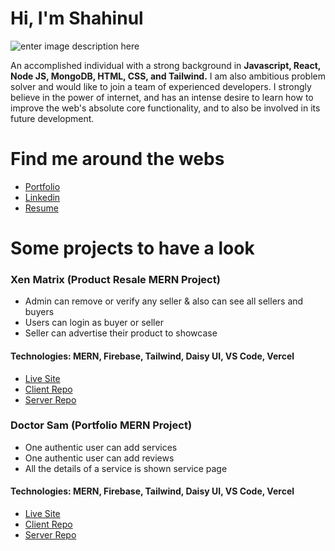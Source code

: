 # Hi, I'm Shahinul

![enter image description here](https://i.ibb.co/VHBLgnD/shahinul-profile.png)

An accomplished individual with a strong background in **Javascript, React, Node JS, MongoDB, HTML, CSS, and Tailwind.** I am also ambitious problem solver and would like to join a team of experienced developers. I strongly believe in the power of internet, and has an intense desire to learn how to improve the web's absolute core functionality, and to also be
involved in its future development.

# Find me around the webs

 - [Portfolio](https://shahinul-dev.netlify.app/)
 - [Linkedin](https://www.linkedin.com/in/shahinul-islam-824aa1153/)
 - [Resume](https://drive.google.com/file/d/1MKgXhAKbV9TJJ59J1x4Vk75ZW2sMX_hV/view)

# Some projects to have a look

 ### Xen Matrix (Product Resale MERN Project)
 - Admin can remove or verify any seller & also can see all sellers and buyers
 - Users can login as buyer or seller
 - Seller can advertise their product to showcase 
 #### Technologies: MERN, Firebase, Tailwind, Daisy UI, VS Code, Vercel

- [Live Site](https://xen-matrix.web.app/)
- [Client Repo](https://github.com/Shahinul-Islam/xen-matrix-client-side-repo)
- [Server Repo](https://github.com/Shahinul-Islam/xen-matrix-server-side-repo)


### Doctor Sam (Portfolio MERN Project)
 - One authentic user can add services
 - One authentic user can add reviews
 - All the details of a service is shown service page
 #### Technologies: MERN, Firebase, Tailwind, Daisy UI, VS Code, Vercel

- [Live Site](https://doctor-sam-ecfd3.web.app/)
- [Client Repo](https://github.com/Shahinul-Islam/doctor-sam-MERN-project)
- [Server Repo](https://github.com/Shahinul-Islam/doctor-sam-server)
